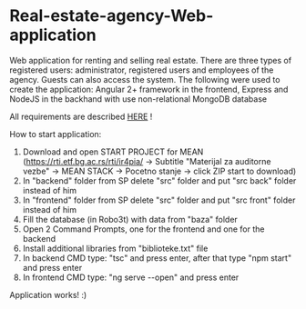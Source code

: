 # Real-estate-agency-Web-application
Web application for renting and selling real estate. There are three types of registered users: administrator, registered users and employees of the agency. Guests can also access the system. The following were used to create the application: Angular 2+ framework in the frontend, Express and NodeJS in the backhand with use non-relational MongoDB database

All requirements are described [HERE](https://github.com/LukaSimovic/Real-estate-agency-Web-application/blob/main/IR3PIA_2020_2021_projekat_jun-jul.pdf) !

How to start application:
1. Download and open START PROJECT for MEAN
    (https://rti.etf.bg.ac.rs/rti/ir4pia/ -> Subtitle "Materijal za auditorne vezbe" -> MEAN STACK -> Pocetno stanje -> click ZIP start to download)
3. In "backend" folder from SP delete "src" folder and put "src back" folder instead of him
4. In "frontend" folder from SP delete "src" folder and put "src front" folder instead of him
5. Fill the database (in Robo3t) with data from "baza" folder
6. Open 2 Command Prompts, one for the frontend and one for the backend
7. Install additional libraries from "biblioteke.txt" file
8. In backend CMD type: "tsc" and press enter, after that type "npm start" and press enter
9. In frontend CMD type: "ng serve --open" and press enter

Application works! :)
